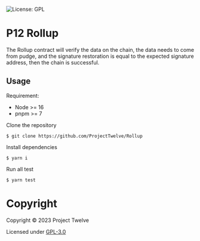 ![License: GPL](https://img.shields.io/badge/license-GPLv3-blue)

# P12 Rollup

The Rollup contract will verify the data on the chain, the data needs to come from pudge, and the signature restoration is equal to the expected signature address, then the chain is successful.


## Usage

Requirement:

- Node >= 16
- pnpm >= 7

Clone the repository

```shell
$ git clone https://github.com/ProjectTwelve/Rollup
```

Install dependencies

```shell
$ yarn i
```

Run all test

```shell
$ yarn test
```


# Copyright

Copyright © 2023 Project Twelve

Licensed under [GPL-3.0](LICENSE)
